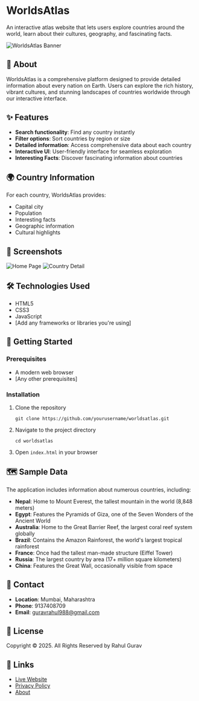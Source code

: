 # WorldsAtlas

An interactive atlas website that lets users explore countries around the world, learn about their cultures, geography, and fascinating facts.

![WorldsAtlas Banner](https://via.placeholder.com/800x400?text=WorldsAtlas)

## 📖 About

WorldsAtlas is a comprehensive platform designed to provide detailed information about every nation on Earth. Users can explore the rich history, vibrant cultures, and stunning landscapes of countries worldwide through our interactive interface.

## ✨ Features

- **Search functionality**: Find any country instantly
- **Filter options**: Sort countries by region or size
- **Detailed information**: Access comprehensive data about each country
- **Interactive UI**: User-friendly interface for seamless exploration
- **Interesting Facts**: Discover fascinating information about countries

## 🌍 Country Information

For each country, WorldsAtlas provides:
- Capital city
- Population
- Interesting facts
- Geographic information
- Cultural highlights

## 📸 Screenshots

![Home Page](https://via.placeholder.com/400x200?text=Home+Page)
![Country Detail](https://via.placeholder.com/400x200?text=Country+Detail)

## 🛠️ Technologies Used

- HTML5
- CSS3
- JavaScript
- [Add any frameworks or libraries you're using]

## 🚀 Getting Started

### Prerequisites

- A modern web browser
- [Any other prerequisites]

### Installation

1. Clone the repository
   ```
   git clone https://github.com/yourusername/worldsatlas.git
   ```
2. Navigate to the project directory
   ```
   cd worldsatlas
   ```
3. Open `index.html` in your browser

## 🗺️ Sample Data

The application includes information about numerous countries, including:

- **Nepal**: Home to Mount Everest, the tallest mountain in the world (8,848 meters)
- **Egypt**: Features the Pyramids of Giza, one of the Seven Wonders of the Ancient World
- **Australia**: Home to the Great Barrier Reef, the largest coral reef system globally
- **Brazil**: Contains the Amazon Rainforest, the world's largest tropical rainforest
- **France**: Once had the tallest man-made structure (Eiffel Tower)
- **Russia**: The largest country by area (17+ million square kilometers)
- **China**: Features the Great Wall, occasionally visible from space

## 📱 Contact

- **Location**: Mumbai, Maharashtra
- **Phone**: 9137408709
- **Email**: guravrahul988@gmail.com

## 📝 License

Copyright © 2025. All Rights Reserved by Rahul Gurav

## 🔗 Links

- [Live Website](#)
- [Privacy Policy](#)
- [About](#)